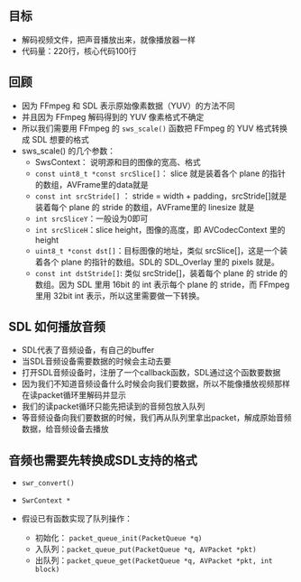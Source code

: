 ## 目标
* 解码视频文件，把声音播放出来，就像播放器一样
* 代码量：220行，核心代码100行

## 回顾
* 因为 FFmpeg 和 SDL 表示原始像素数据（YUV）的方法不同
* 并且因为 FFmpeg 解码得到的 YUV 像素格式不确定
* 所以我们需要用 FFmpeg 的 `sws_scale()` 函数把 FFmpeg 的 YUV 格式转换成 SDL 想要的格式
* sws_scale() 的几个参数：
	* SwsContext： 说明源和目的图像的宽高、格式
	* `const uint8_t *const srcSlice[]`： slice 就是装着各个 plane 的指针的数组，AVFrame里的data就是
	* `const int srcStride[]` ： stride = width + padding，srcStride[]就是装着每个 plane 的 stride 的数组，AVFrame里的 linesize 就是
	* `int srcSliceY`：一般设为0即可
	* `int srcSliceH`：slice height，图像的高度，即 AVCodecContext 里的 height
	* `uint8_t *const dst[]`：目标图像的地址，类似 srcSlice[]，这是一个装着各个 plane 的指针的数组。SDL的 SDL_Overlay 里的 pixels 就是。
	* `const int dstStride[]`: 类似 srcStride[]，装着每个 plane 的 stride 的数组。因为 SDL 里用 16bit 的 int 表示每个 plane 的 stride，而 FFmpeg 里用 32bit int 表示，所以这里需要做一下转换。

## SDL 如何播放音频
* SDL代表了音频设备，有自己的buffer
* 当SDL音频设备需要数据的时候会主动去要
* 打开SDL音频设备时，注册了一个callback函数，SDL通过这个函数要数据
* 因为我们不知道音频设备什么时候会向我们要数据，所以不能像播放视频那样在读packet循环里解码并显示
* 我们的读packet循环只能先把读到的音频包放入队列
* 等音频设备向我们要数据的时候，我们再从队列里拿出packet，解成原始音频数据，给音频设备去播放

## 音频也需要先转换成SDL支持的格式
* `swr_convert()`
* `SwrContext *`

* 假设已有函数实现了队列操作：
	* 初始化： `packet_queue_init(PacketQueue *q)`
	* 入队列：`packet_queue_put(PacketQueue *q, AVPacket *pkt)`
	* 出队列：`packet_queue_get(PacketQueue *q, AVPacket *pkt, int block)`